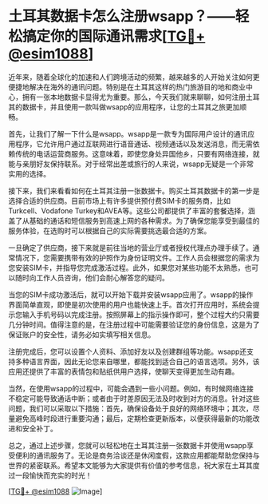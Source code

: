 # 土耳其数据卡怎么注册wsapp？——轻松搞定你的国际通讯需求[[TG💪+ @esim1088](https://t.me/s/esim1088)]

近年来，随着全球化的加速和人们跨境活动的频繁，越来越多的人开始关注如何更便捷地解决在海外的通讯问题。特别是在土耳其这样的热门旅游目的地和商业中心，拥有一张本地数据卡显得尤为重要。那么，今天我们就来聊聊，如何注册土耳其的数据卡，并且使用一款叫做wsapp的应用程序，让您的土耳其之旅更加顺畅。

首先，让我们了解一下什么是wsapp。wsapp是一款专为国际用户设计的通讯应用程序，它允许用户通过互联网进行语音通话、视频通话以及发送消息，而无需依赖传统的电话运营商服务。这意味着，即使您身处异国他乡，只要有网络连接，就能与亲朋好友保持联系。对于经常出差或旅行的人来说，wsapp无疑是一个非常实用的选择。

接下来，我们来看看如何在土耳其注册一张数据卡。购买土耳其数据卡的第一步是选择合适的供应商。目前市场上有许多提供预付费SIM卡的服务商，比如Turkcell、Vodafone Turkey和AVEA等。这些公司都提供了丰富的套餐选择，涵盖了从基础的通话和短信服务到高速上网的各种需求。为了确保您能享受到最佳的服务体验，在选购时可以根据自己的实际需要挑选最合适的方案。

一旦确定了供应商，接下来就是前往当地的营业厅或者授权代理点办理手续了。通常情况下，您需要携带有效的护照作为身份证明文件。工作人员会根据您的需求为您安装SIM卡，并指导您完成激活过程。此外，如果您对某些功能不太熟悉，也可以随时向工作人员咨询，他们会耐心解答您的疑问。

当您的SIM卡成功激活后，就可以开始下载并安装wsapp应用了。wsapp的操作界面简单直观，即使是初次使用的用户也能快速上手。首次打开应用时，系统会提示您输入手机号码以完成注册。按照屏幕上的指示操作即可，整个过程大约只需要几分钟时间。值得注意的是，在注册过程中可能需要验证您的身份信息，这是为了保证账户的安全性，请务必如实填写相关信息。

注册完成后，您可以设置个人资料、添加好友以及创建群组等功能。wsapp还支持多种语言界面，因此无论您来自哪里，都能找到适合自己的语言选项。另外，该应用还提供了丰富的表情包和贴纸供用户选择，使聊天变得更加生动有趣。

当然，在使用wsapp的过程中，可能会遇到一些小问题。例如，有时候网络连接不稳定可能导致通话中断；或者由于时差原因无法及时收到对方的消息。针对这些问题，我们可以采取以下措施：首先，确保设备处于良好的网络环境中；其次，尽量避免高峰时段进行重要沟通；最后，定期检查更新版本，以便获得最新的功能改进和安全补丁。

总之，通过上述步骤，您就可以轻松地在土耳其注册一张数据卡并使用wsapp享受便利的通讯服务了。无论是商务洽谈还是休闲度假，这款应用都能帮助您保持与世界的紧密联系。希望本文能够为大家提供有价值的参考信息，祝大家在土耳其度过一段愉快而充实的时光！

[[TG💪+ @esim1088](https://t.me/s/esim1088) ![Image](https://i.postimg.cc/4NQfJmqS/Snipaste-2025-05-13-00-14-12.png)]